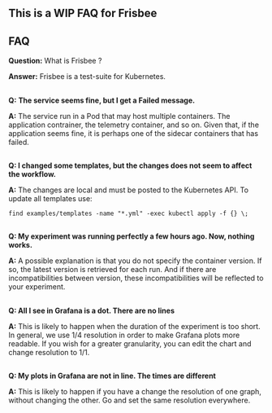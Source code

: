 ## This is a WIP FAQ for Frisbee

## FAQ

**Question:** What is Frisbee ?

**Answer:** Frisbee is a test-suite for Kubernetes.

##

**Q:** **The service seems fine, but I get a Failed message.**

**A:** The service run in a Pod that may host multiple containers. The application contrainer, the telemetry container,
and so on. Given that, if the application seems fine, it is perhaps one of the sidecar containers that has failed.

##

**Q:  I changed some templates, but the changes does not seem to affect the workflow.**

**A:** The changes are local and must be posted to the Kubernetes API. To update all templates use:

`find examples/templates -name "*.yml" -exec kubectl apply -f {} \;`

##

**Q: My experiment was running perfectly a few hours ago. Now, nothing works.**

**A:** A possible explanation is that you do not specify the container version. If so, the latest version is retrieved
for each run. And if there are incompatibilities between version, these incompatibilities will be reflected to your
experiment.

##

**Q: All I see in Grafana is a dot. There are no lines**

**A:** This is likely to happen when the duration of the experiment is too short. In general, we use 1/4 resolution in
order to make Grafana plots more readable. If you wish for a greater granularity, you can edit the chart and change
resolution to 1/1.

##

**Q: My plots in Grafana are not in line. The times are different**

**A:** This is likely to happen if you have a change the resolution of one graph, without changing the other. Go and set
the same resolution everywhere.

##